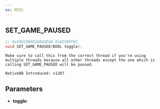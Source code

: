 ```yaml
---
ns: MISC
---
```

## SET_GAME_PAUSED

```c
// 0xFAEC088D28B1DE4A 0x8230FF6C
void SET_GAME_PAUSED(BOOL toggle);
```

```
Make sure to call this from the correct thread if you're using multiple threads because all other threads except the one which is calling SET_GAME_PAUSED will be paused.

NativeDB Introduced: v1207
```

## Parameters
* **toggle**:
